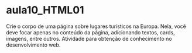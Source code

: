 # aula10_HTML01
Crie o corpo de uma página sobre lugares turísticos na Europa.
Nela, você deve focar apenas no conteúdo da página, adicionando textos, cards, imagens, entre outros. 
Atividade para obtenção de conhecimento no desenvolvimento web.
